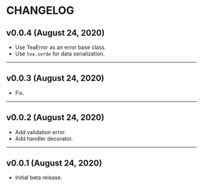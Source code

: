 # CHANGELOG


## v0.0.4 (August 24, 2020)

- Use TeaError as an error base class.
- Use `tea.serde` for data serialization.


---


## v0.0.3 (August 24, 2020)

- Fix.


---


## v0.0.2 (August 24, 2020)

- Add validation error.
- Add handler decorator.


---


## v0.0.1 (August 24, 2020)

- Initial beta release. 
